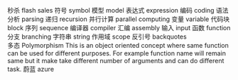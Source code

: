 秒杀 flash sales 
符号 symbol
模型 model
表达式 expression
编码 coding
语法分析 parsing
递归 recursion
并行计算 parallel computing
变量 variable
代码块 block
序列 sequence
编译器 compiler
汇编 assembly
输入 input
函数 function
分支 branching
字符串 string
作用域 scope
反引号 backquotes  
多态 Polymorphism This is an object oriented concept where same function can be used for different purposes. For example function name will remain same but it make take different number of arguments and can do different task.
蔚蓝 azure 